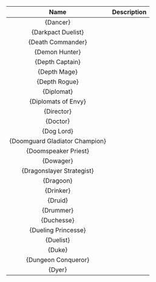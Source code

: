 | **Name** | **Description** |
|:--------:|:-----------|
| {Dancer} | |
| {Darkpact Duelist} | |
| {Death Commander} | |
| {Demon Hunter} | |
| {Depth Captain} | |
| {Depth Mage} | |
| {Depth Rogue} | |
| {Diplomat} | |
| {Diplomats of Envy} | |
| {Director} | |
| {Doctor} | |
| {Dog Lord} | |
| {Doomguard Gladiator Champion} | |
| {Doomspeaker Priest} | |
| {Dowager} | |
| {Dragonslayer Strategist} | |
| {Dragoon} | |
| {Drinker} | |
| {Druid} | |
| {Drummer} | |
| {Duchesse} | |
| {Dueling Princesse} | |
| {Duelist} | |
| {Duke} | |
| {Dungeon Conqueror} | |
| {Dyer} | |
